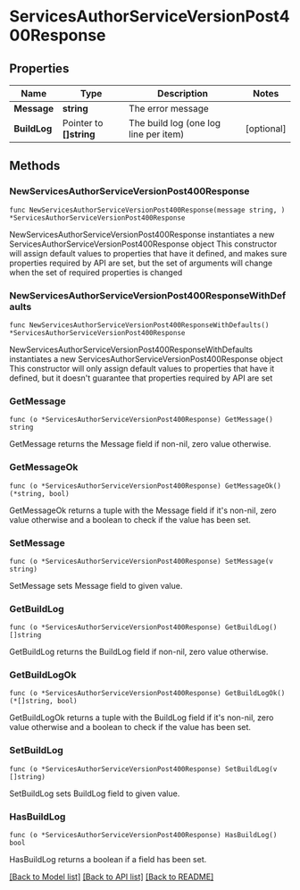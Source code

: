 # ServicesAuthorServiceVersionPost400Response

## Properties

Name | Type | Description | Notes
------------ | ------------- | ------------- | -------------
**Message** | **string** | The error message | 
**BuildLog** | Pointer to **[]string** | The build log (one log line per item) | [optional] 

## Methods

### NewServicesAuthorServiceVersionPost400Response

`func NewServicesAuthorServiceVersionPost400Response(message string, ) *ServicesAuthorServiceVersionPost400Response`

NewServicesAuthorServiceVersionPost400Response instantiates a new ServicesAuthorServiceVersionPost400Response object
This constructor will assign default values to properties that have it defined,
and makes sure properties required by API are set, but the set of arguments
will change when the set of required properties is changed

### NewServicesAuthorServiceVersionPost400ResponseWithDefaults

`func NewServicesAuthorServiceVersionPost400ResponseWithDefaults() *ServicesAuthorServiceVersionPost400Response`

NewServicesAuthorServiceVersionPost400ResponseWithDefaults instantiates a new ServicesAuthorServiceVersionPost400Response object
This constructor will only assign default values to properties that have it defined,
but it doesn't guarantee that properties required by API are set

### GetMessage

`func (o *ServicesAuthorServiceVersionPost400Response) GetMessage() string`

GetMessage returns the Message field if non-nil, zero value otherwise.

### GetMessageOk

`func (o *ServicesAuthorServiceVersionPost400Response) GetMessageOk() (*string, bool)`

GetMessageOk returns a tuple with the Message field if it's non-nil, zero value otherwise
and a boolean to check if the value has been set.

### SetMessage

`func (o *ServicesAuthorServiceVersionPost400Response) SetMessage(v string)`

SetMessage sets Message field to given value.


### GetBuildLog

`func (o *ServicesAuthorServiceVersionPost400Response) GetBuildLog() []string`

GetBuildLog returns the BuildLog field if non-nil, zero value otherwise.

### GetBuildLogOk

`func (o *ServicesAuthorServiceVersionPost400Response) GetBuildLogOk() (*[]string, bool)`

GetBuildLogOk returns a tuple with the BuildLog field if it's non-nil, zero value otherwise
and a boolean to check if the value has been set.

### SetBuildLog

`func (o *ServicesAuthorServiceVersionPost400Response) SetBuildLog(v []string)`

SetBuildLog sets BuildLog field to given value.

### HasBuildLog

`func (o *ServicesAuthorServiceVersionPost400Response) HasBuildLog() bool`

HasBuildLog returns a boolean if a field has been set.


[[Back to Model list]](../README.md#documentation-for-models) [[Back to API list]](../README.md#documentation-for-api-endpoints) [[Back to README]](../README.md)


